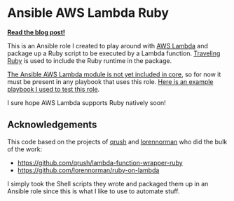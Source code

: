 # Ansible AWS Lambda Ruby

**[Read the blog post!](https://www.krautcomputing.com/blog/2016/02/29/how-to-run-ruby-scripts-on-aws-lambda-using-ansible/)**

This is an Ansible role I created to play around with [AWS Lambda](https://aws.amazon.com/lambda/) and package up a Ruby script to be executed by a Lambda function. [Traveling Ruby](http://phusion.github.io/traveling-ruby/) is used to include the Ruby runtime in the package.

[The Ansible AWS Lambda module is not yet included in core](https://github.com/ansible/ansible-modules-extras/pull/1270), so for now it must be present in any playbook that uses this role. [Here is an example playbook I used to test this role](https://github.com/krautcomputing/ansible-aws-lambda-ruby-test).

I sure hope AWS Lambda supports Ruby natively soon!

## Acknowledgements

This code based on the projects of [qrush](https://github.com/qrush) and [lorennorman](https://github.com/lorennorman) who did the bulk of the work:

* https://github.com/qrush/lambda-function-wrapper-ruby
* https://github.com/lorennorman/ruby-on-lambda

I simply took the Shell scripts they wrote and packaged them up in an Ansible role since this is what I like to use to automate stuff.
